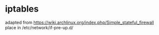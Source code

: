 # iptables
adapted from https://wiki.archlinux.org/index.php/Simple_stateful_firewall
place in /etc/network/if-pre-up.d/
